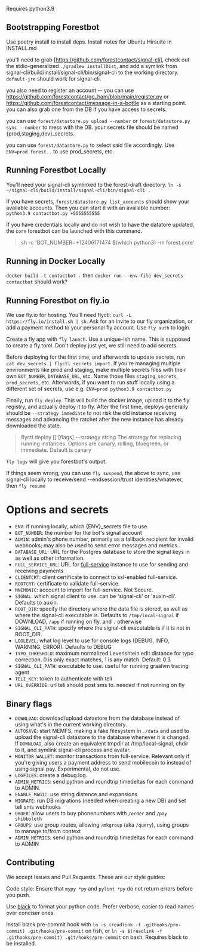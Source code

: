 Requires python3.9

## Bootstrapping Forestbot

Use poetry install to install deps. Install notes for Ubuntu Hirsuite in INSTALL.md

you'll need to grab [https://github.com/forestcontact/signal-cli], check out the stdio-generalized `./gradlew installDist`, and add a symlink from signal-cli/build/install/signal-cli/bin/signal-cli to the working directory. `default-jre` should work for signal-cli.

you also need to register an account -- you can use https://github.com/forestcontact/go_ham/blob/main/register.py or https://github.com/forestcontact/message-in-a-bottle as a starting point. you can also grab one from the DB if you have access to secrets.

you can use `forest/datastore.py upload --number` or `forest/datastore.py sync --number` to mess with the DB. your secrets file should be named {prod,staging,dev}_secrets.

you can use `forest/datastore.py` to select said file accordingly. Use `ENV=prod forest..` to use prod_secrets, etc.

## Running Forestbot Locally

You'll need your signal-cli symlinked to the forest-draft directory. `ln -s ~/signal-cli/build/install/signal-cli/bin/signal-cli .`

If you have secrets, `forest/datastore.py list_accounts` should show your available accounts. Then you can start it with an available number: `python3.9 contactbot.py +5555555555`

If you have credentials locally and do not wish to have the datatore updated, the `core` forestbot can be launched with this command.

> sh -c 'BOT_NUMBER=+12406171474 $(which python3) -m forest.core'


## Running in Docker Locally

`docker build -t contactbot .` then `docker run --env-file dev_secrets contactbot` should work?

## Running Forestbot on fly.io

We use fly.io for hosting. You'll need flyctl: `curl -L https://fly.io/install.sh | sh`. Ask for an invite to our fly organization, or add a payment method to your personal fly account. Use `fly auth` to login.

Create a fly app with `fly launch`. Use a unique-ish name. This is supposed to create a fly.toml. Don't deploy just yet, we still need to add secrets.

Before deploying for the first time, and afterwords to update secrets, run `cat dev_secrets | flyctl secrets import`. If you're managing multiple environments like prod and staging, make multiple secrets files with their own `BOT_NUMBER`, `DATABASE_URL`, etc. Name those files `staging_secrets`, `prod_secrets`, etc. Afterwords, if you want to run stuff locally using a different set of secrets, use e.g. `ENV=prod python3.9 contactbot.py`

Finally, run `fly deploy`. This will build the docker image, upload it to the fly registry, and actually deploy it to fly. After the first time, deploys generally should be `--strategy immediate` to not risk the old instance receiving messages and advancing the ratchet after the new instance has already downloaded the state.

> flyctl deploy [<workingdirectory>] [flags]
>  --strategy string      The strategy for replacing running instances. Options are canary, rolling, bluegreen, or immediate. Default is canary

`fly logs` will give you forestbot's output.

If things seem wrong, you can use `fly suspend`, the above to sync, use signal-cli locally to receive/send --endsession/trust identities/whatever, then `fly resume`


# Options and secrets


- `ENV`: if running locally, which {ENV}_secrets file to use. 
- `BOT_NUMBER`: the number for the bot's signal account
- `ADMIN`: admin's phone number, primarily as a fallback recipient for invalid webhooks; may also be used to send error messages and metrics.
- `DATABASE_URL`: URL for the Postgres database to store the signal keys in as well as other information.
- `FULL_SERVICE_URL`: URL for [full-service](https://github.com/mobilecoinofficial/full-service) instance to use for sending and receiving payments
- `CLIENTCRT`: client certificate to connect to ssl-enabled full-service.
- `ROOTCRT`: certificate to validate full-service.
- `MNEMONIC`: account to import for full-service. Not Secure.
- `SIGNAL`: which signal client to use. can be 'signal-cli' or 'auxin-cli'. Defaults to auxin.
- `ROOT_DIR`: specify the directory where the data file is stored, as well as where the signal-cli executable is. Defaults to `/tmp/local-signal` if DOWNLOAD, `/app` if running on fly, and `.` otherwise
- `SIGNAL_CLI_PATH`: specify where the signal-cli executable is if it is not in ROOT_DIR.
- `LOGLEVEL`: what log level to use for console logs (DEBUG, INFO, WARNING, ERROR). Defaults to DEBUG
- `TYPO_THRESHOLD`: maximum normalized Levenshtein edit distance for typo correction. 0 is only exact matches, 1 is any match. Default: 0.3
- `SIGNAL_CLI_PATH`: executable to use. useful for running graalvm tracing agent
- `TELI_KEY`: token to authenticate with teli
- `URL_OVERRIDE`: url teli should post sms to. needed if not running on fly


## Binary flags

- `DOWNLOAD`: download/upload datastore from the database instead of using what's in the current working directory.
- `AUTOSAVE`: start MEMFS, making a fake filesystem in `./data` and used to upload the signal-cli datastore to the database whenever it is changed. If `DOWNLOAD`, also create an equivalent tmpdir at /tmp/local-signal, chdir to it, and symlink signal-cli process and avatar.
- `MONITOR_WALLET`: monitor transactions from full-service. Relevant only if you're giving users a payment address to send mobilecoin to instead of using signal pay.  Experimental, do not use.
- `LOGFILES`: create a debug.log.
- `ADMIN_METRICS`: send python and roundtrip timedeltas for each command to ADMIN.
- `ENABLE_MAGIC`: use string distence and expansions 
- `MIGRATE`: run DB migrations (needed when creating a new DB) and set teli sms webhooks
- `ORDER`: allow users to buy phonenumbers with `/order` and `/pay shibboleth`
- `GROUPS`: use group routes, allowing `/mkgroup` (aka `/query`), using groups to manage to/from context
- `ADMIN_METRICS`: send python and roundtrip timedeltas for each command to ADMIN

## Contributing

We accept Issues and Pull Requests. These are our style guides:

Code style: Ensure that `mypy *py` and `pylint *py` do not return errors before you push.

Use [black](https://github.com/psf/black) to format your python code. Prefer verbose, easier to read names over conciser ones.

Install black pre-commit hook with `ln -s (readlink -f .githooks/pre-commit) .git/hooks/pre-commit` on fish, or `ln -s $(readlink -f .githooks/pre-commit) .git/hooks/pre-commit` on bash. Requires black to be installed.
